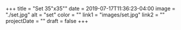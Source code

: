+++
title = "Set 35\"x35\""
date = 2019-07-17T11:36:23-04:00
image = "./set.jpg"
alt = "set"
color = ""
link1 = "images/set.jpg"
link2 = ""
projectDate = ""
draft = false
+++
